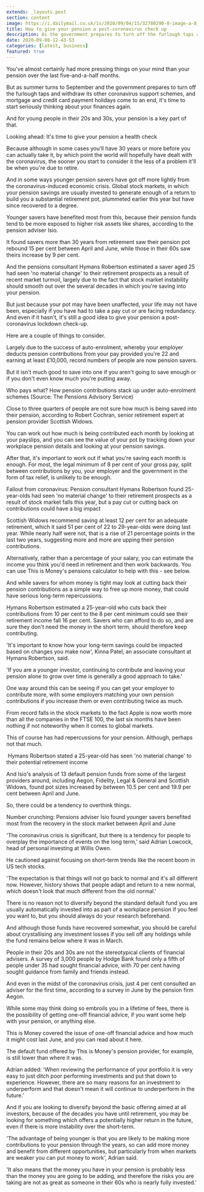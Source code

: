 ```yaml
---
extends: _layouts.post
section: content
image: https://i.dailymail.co.uk/1s/2020/09/04/15/32780290-0-image-a-8_1599229756301.jpg 
title: How to give your pension a post-coronavirus check up 
description: As the government prepares to turn off the furlough taps and withdraw its other coronavirus support schemes, perhaps it might be time to start thinking about your finances again. 
date: 2020-09-08-12-43-53 
categories: [latest, business] 
featured: true 
--- 
```

You've almost certainly had more pressing things on your mind than your pension over the last five-and-a-half months.

But as summer turns to September and the government prepares to turn off the furlough taps and withdraw its other coronavirus support schemes, and mortgage and credit card payment holidays come to an end, it's time to start seriously thinking about your finances again.

And for young people in their 20s and 30s, your pension is a key part of that.

Looking ahead: It's time to give your pension a health check

Because although in some cases you'll have 30 years or more before you can actually take it, by which point the world will hopefully have dealt with the coronavirus, the sooner you start to consider it the less of a problem it'll be when you're due to retire.

And in some ways younger pension savers have got off more lightly from the coronavirus-induced economic crisis. Global stock markets, in which your pension savings are usually invested to generate enough of a return to build you a substantial retirement pot, plummeted earlier this year but have since recovered to a degree.

Younger savers have benefited most from this, because their pension funds tend to be more exposed to higher risk assets like shares, according to the pension adviser Isio. 

It found savers more than 30 years from retirement saw their pension pot rebound 15 per cent between April and June, while those in their 60s saw theirs increase by 9 per cent.

And the pensions consultant Hymans Robertson estimated a saver aged 25 had seen 'no material change' to their retirement prospects as a result of recent market turmoil, largely due to the fact that stock market instability should smooth out over the several decades in which you're saving into your pension.

But just because your pot may have been unaffected, your life may not have been, especially if you have had to take a pay cut or are facing redundancy. And even if it hasn't, it's still a good idea to give your pension a post-coronavirus lockdown check-up.

Here are a couple of things to consider.

Largely due to the success of auto-enrolment, whereby your employer deducts pension contributions from your pay provided you're 22 and earning at least £10,000, record numbers of people are now pension savers.

But it isn't much good to save into one if you aren't going to save enough or if you don't even know much you're putting away.

Who pays what? How pension contributions stack up under auto-enrolment schemes (Source: The Pensions Advisory Service)

Close to three quarters of people are not sure how much is being saved into their pension, according to Robert Cochran, senior retirement expert at pension provider Scottish Widows.

You can work out how much is being contributed each month by looking at your payslips, and you can see the value of your pot by tracking down your workplace pension details and looking at your pension savings.

After that, it's important to work out if what you're saving each month is enough. For most, the legal minimum of 8 per cent of your gross pay, split between contributions by you, your employer and the government in the form of tax relief, is unlikely to be enough.

Fallout from coronavirus: Pension consultant Hymans Robertson found 25-year-olds had seen 'no material change' to their retirement prospects as a result of stock market falls this year, but a pay cut or cutting back on contributions could have a big impact

Scottish Widows recommend saving at least 12 per cent for an adequate retirement, which it said 51 per cent of 22 to 29-year-olds were doing last year. While nearly half were not, that is a rise of 21 percentage points in the last two years, suggesting more and more are upping their pension contributions.

Alternatively, rather than a percentage of your salary, you can estimate the income you think you'd need in retirement and then work backwards. You can use This is Money's pensions calculator to help with this - see below.

And while savers for whom money is tight may look at cutting back their pension contributions as a simple way to free up more money, that could have serious long-term repercussions. 

Hymans Robertson estimated a 25-year-old who cuts back their contributions from 10 per cent to the 8 per cent minimum could see their retirement income fall 16 per cent. Savers who can afford to do so, and are sure they don't need the money in the short term, should therefore keep contributing.

'It's important to know how your long-term savings could be impacted based on changes you make now', Kinna Patel, an associate consultant at Hymans Robertson, said.

'If you are a younger investor, continuing to contribute and leaving your pension alone to grow over time is generally a good approach to take.'

One way around this can be seeing if you can get your employer to contribute more, with some employers matching your own pension contributions if you increase them or even contributing twice as much.

From record falls in the stock markets to the fact Apple is now worth more than all the companies in the FTSE 100, the last six months have been nothing if not noteworthy when it comes to global markets.

This of course has had repercussions for your pension. Although, perhaps not that much.

 Hymans Robertson stated a 25-year-old has seen 'no material change' to their potential retirement income 

And Isio's analysis of 13 default pension funds from some of the largest providers around, including Aegon, Fidelity, Legal & General and Scottish Widows, found pot sizes increased by between 10.5 per cent and 19.9 per cent between April and June.

So, there could be a tendency to overthink things.

Number crunching: Pensions adviser Isio found younger savers benefited most from the recovery in the stock market between April and June

'The coronavirus crisis is significant, but there is a tendency for people to overplay the importance of events on the long term,' said Adrian Lowcock, head of personal investing at Willis Owen.

He cautioned against focusing on short-term trends like the recent boom in US tech stocks.

'The expectation is that things will not go back to normal and it's all different now. However, history shows that people adapt and return to a new normal, which doesn't look that much different from the old normal.'

There is no reason not to diversify beyond the standard default fund you are usually automatically invested into as part of a workplace pension if you feel you want to, but you should always do your research beforehand. 

And although those funds have recovered somewhat, you should be careful about crystallising any investment losses if you sell off any holdings while the fund remains below where it was in March.

People in their 20s and 30s are not the stereotypical clients of financial advisers. A survey of 3,000 people by Hodge Bank found only a fifth of people under 35 had sought financial advice, with 70 per cent having sought guidance from family and friends instead.

And even in the midst of the coronavirus crisis, just 4 per cent consulted an adviser for the first time, according to a survey in June by the pension firm Aegon.

While some may think doing so embroils you in a lifetime of fees, there is the possibility of getting one-off financial advice, if you want some help with your pension, or anything else.

This is Money covered the issue of one-off financial advice and how much it might cost last June, and you can read about it here.

The default fund offered by This is Money's pension provider, for example, is still lower than where it was.

Adrian added: 'When reviewing the performance of your portfolio it is very easy to just ditch poor performing investments and put that down to experience. However, there are so many reasons for an investment to underperform and that doesn't mean it will continue to underperform in the future.'

And if you are looking to diversify beyond the basic offering aimed at all investors, because of the decades you have until retirement, you may be looking for something which offers a potentially higher return in the future, even if there is more instability over the short-term.

'The advantage of being younger is that you are likely to be making more contributions to your pension through the years, so can add more money and benefit from different opportunities, but particularly from when markets are weaker you can put money to work', Adrian said.

'It also means that the money you have in your pension is probably less than the money you are going to be adding, and therefore the risks you are taking are not as great as someone in their 60s who is nearly fully invested.'


